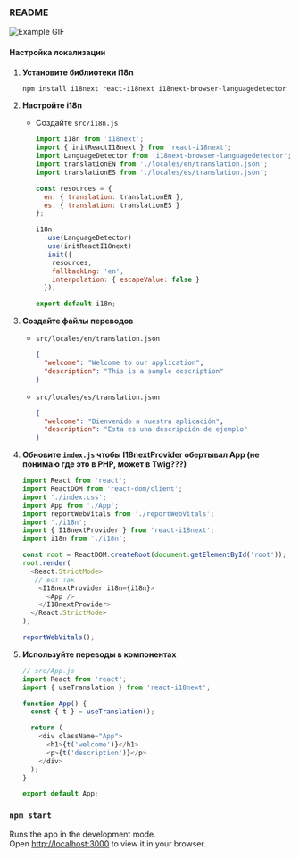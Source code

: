 ### README

![Example GIF](https://github.com/Paul-Sizon/i18next-react-example/blob/main/example.gif)

#### Настройка локализации

1. **Установите библиотеки i18n**
   ```bash
   npm install i18next react-i18next i18next-browser-languagedetector
   ```

2. **Настройте i18n**
   - Создайте `src/i18n.js`
     ```javascript
     import i18n from 'i18next';
     import { initReactI18next } from 'react-i18next';
     import LanguageDetector from 'i18next-browser-languagedetector';
     import translationEN from './locales/en/translation.json';
     import translationES from './locales/es/translation.json';

     const resources = {
       en: { translation: translationEN },
       es: { translation: translationES }
     };

     i18n
       .use(LanguageDetector)
       .use(initReactI18next)
       .init({
         resources,
         fallbackLng: 'en',
         interpolation: { escapeValue: false }
       });

     export default i18n;
     ```

3. **Создайте файлы переводов**
   - `src/locales/en/translation.json`
     ```json
     {
       "welcome": "Welcome to our application",
       "description": "This is a sample description"
     }
     ```
   - `src/locales/es/translation.json`
     ```json
     {
       "welcome": "Bienvenido a nuestra aplicación",
       "description": "Esta es una descripción de ejemplo"
     }
     ```

4. **Обновите `index.js` чтобы I18nextProvider обертывал App (не понимаю где это в PHP, может в Twig???)**
   ```javascript
   import React from 'react';
   import ReactDOM from 'react-dom/client';
   import './index.css';
   import App from './App';
   import reportWebVitals from './reportWebVitals';
   import './i18n';
   import { I18nextProvider } from 'react-i18next';
   import i18n from './i18n';

   const root = ReactDOM.createRoot(document.getElementById('root'));
   root.render(
     <React.StrictMode>
      // вот так
       <I18nextProvider i18n={i18n}>
         <App />
       </I18nextProvider>
     </React.StrictMode>
   );

   reportWebVitals();
   ```

5. **Используйте переводы в компонентах**
   ```javascript
   // src/App.js
   import React from 'react';
   import { useTranslation } from 'react-i18next';

   function App() {
     const { t } = useTranslation();

     return (
       <div className="App">
         <h1>{t('welcome')}</h1>
         <p>{t('description')}</p>
       </div>
     );
   }

   export default App;
   ```


### `npm start`

Runs the app in the development mode.\
Open [http://localhost:3000](http://localhost:3000) to view it in your browser.

